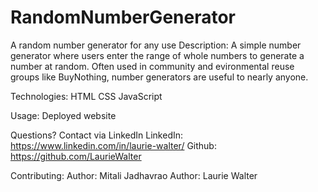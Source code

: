 # RandomNumberGenerator
A random number generator for any use
Description:
A simple number generator where users enter the range of whole numbers to generate a number at random. Often used in community and evironmental reuse groups like BuyNothing, number generators are useful to nearly anyone.

Technologies:
HTML
CSS
JavaScript

Usage:
Deployed website

Questions?
Contact via LinkedIn
LinkedIn: https://www.linkedin.com/in/laurie-walter/
Github: https://github.com/LaurieWalter

Contributing:
Author: Mitali Jadhavrao
Author: Laurie Walter

